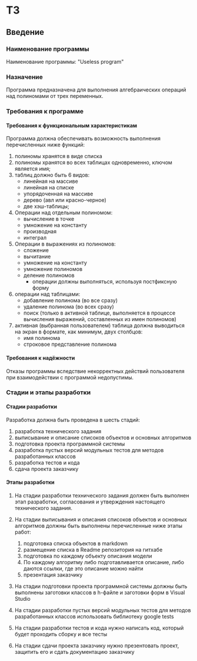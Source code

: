 # ТЗ

## Введение

### Наименование программы

Наименование программы: "Useless program"

### Назначение

Программа предназначена для выполнения алгебраических операций над полиномами от трех переменных.

### Требования к программе

#### Требования к функциональным характеристикам

Программа должна обеспечивать возможность выполнения перечисленных ниже функций:

1. полиномы хранятся в виде списка
2. полиномы хранятся во всех таблицах одновременно, ключом является имя;
3. таблиц должно быть 6 видов: 
    - линейная на массиве
    - линейная на списке
    - упорядоченная на массиве 
    - дерево (авл или красно-черное)
    - две хэш-таблицы;
4. Операции над отдельным полиномом:
    - вычисление в точке
    - умножение на константу
    - производная
    - интеграл
5. Операции в выражениях из полиномов:
    - сложение
    - вычитание
    - умножение на константу
    - умножение полиномов
    - деление полиномов
        * операции должны выполняться, используя постфиксную форму
6. операции над таблицами: 
    - добавление полинома (во все сразу)
    - удаление полинома (во всех сразу)
    - поиск (только в активной таблице, выполняется в процессе вычисления выражений, составленных из имен полиномов)
7. активная (выбранная пользователем) таблица должна выводиться на экран в формате, как минимум, двух столбцов: 
    - имя полинома
    - строковое представление полинома
  
#### Требования к надёжности

Отказы программы вследствие некорректных действий пользователя при взаимодействии с программой недопустимы.

### Стадии и этапы разработки

#### Стадии разработки

Разработка должна быть проведена в шесть стадий:

1. разработка технического задания
2. выписывание и описание списоков объектов и основных алгоритмов 
3. подготовка проекта программной системы
4. разработка пустых версий модульных тестов для методов разработанных классов
5. разработка тестов и кода
6. сдача проекта заказчику

#### Этапы разработки

1. На стадии разработки технического задания должен быть выполнен этап разработки, согласования и утверждения настоящего технического задания.

2. На стадии выписывания и описания списоков объектов и основных алгоритмов должны быть выполнены перечисленные ниже этапы работ:

    1. подготовка списка объектов в markdown 
    2. размещение списка в Readme репозитория на гитхабе
    3. подготовка по каждому объекту описания модели 
    4. По каждому алгоритму либо подготавливается описание, либо даются ссылки, где это описание можно найти
    5. презентация заказчику

3. На стадии подготовки проекта программной системы должны быть выполнены заготовки классов в h-файле и заготовки форм в Visual Studio

4. На стадии разработки пустых версий модульных тестов для методов разработанных классов использовать библиотеку google tests

5. На стадии разработки тестов и кода нужно написать код, который будет проходить сборку и все тесты

6. На стадии сдачи проекта заказчику нужно презентовать проект, защитить его и сдать документацию заказчику
